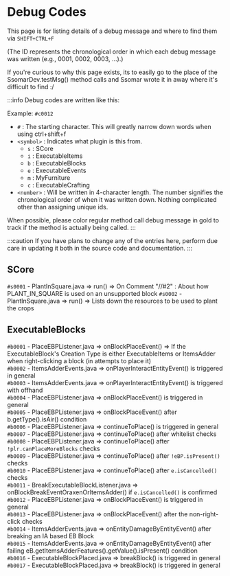 # Debug Codes

This page is for listing details of a debug message and where to find them via `SHIFT+CTRL+F`

(The ID represents the chronological order in which each debug message was written (e.g., 0001, 0002, 0003, …).)

If you're curious to why this page exists, its to easily go to the place of the SsomarDev.testMsg() method calls and Ssomar wrote it in away where it's difficult to find :/

:::info
Debug codes are written like this:

Example: `#c0012`

- `#` : The starting character. This will greatly narrow down words when using ctrl+shift+f
- `<symbol>` : Indicates what plugin is this from.
    - `s` : SCore
    - `i` : ExecutableItems
    - `b` : ExecutableBlocks
    - `e` : ExecutableEvents
    - `m` : MyFurniture
    - `c` : ExecutableCrafting
- `<number>` : Will be written in 4-character length. The number signifies the chronological order of when it was written down. Nothing complicated other than assigning unique ids.

When possible, please color regular method call debug message in gold to track if the method is actually being called.
:::

:::caution
If you have plans to change any of the entries here, perform due care in updating it both
in the source code and documentation.
:::

## SCore
`#s0001` - PlantInSquare.java => run() => On Comment "//#2" : About how PLANT_IN_SQUARE is used on an unsupported block
`#s0002` - PlantInSquare.java => run() => Lists down the resources to be used to plant the crops

## ExecutableBlocks
`#b0001` - PlaceEBPListener.java => onBlockPlaceEvent() => If the ExecutableBlock's Creation Type is either ExecutableItems or ItemsAdder when right-clicking a block (in attempts to place it) <br/>
`#b0002` - ItemsAdderEvents.java => onPlayerInteractEntityEvent() is triggered in general   <br/>
`#b0003` - ItemsAdderEvents.java => onPlayerInteractEntityEvent() is triggered with offhand <br/>
`#b0004` - PlaceEBPListener.java => onBlockPlaceEvent() is triggered in general <br/>
`#b0005` - PlaceEBPListener.java => onBlockPlaceEvent() after b.getType().isAir() condition<br/>
`#b0006` - PlaceEBPListener.java => continueToPlace() is triggered in general<br/>
`#b0007` - PlaceEBPListener.java => continueToPlace() after whitelist checks<br/>
`#b0008` - PlaceEBPListener.java => continueToPlace() after `!plr.canPlaceMoreBlocks` checks<br/>
`#b0009` - PlaceEBPListener.java => continueToPlace() after `!eBP.isPresent()` checks<br/>
`#b0010` - PlaceEBPListener.java => continueToPlace() after `e.isCancelled()` checks<br/>
`#b0011` - BreakExecutableBlockListener.java => onBlockBreakEventOraxenOrItemsAdder() if `e.isCancelled()` is confirmed <br/>
`#b0012` - PlaceEBPListener.java => onBlockPlaceEvent() is triggered in general<br/>
`#b0013` - PlaceEBPListener.java => onBlockPlaceEvent() after the non-right-click checks<br/>
`#b0014` - ItemsAdderEvents.java => onEntityDamageByEntityEvent() after breaking an IA based EB Block<br/>
`#b0015` - ItemsAdderEvents.java => onEntityDamageByEntityEvent() after failing eB.getItemsAdderFeatures().getValue().isPresent() condition<br/>
`#b0016` - ExecutableBlockPlaced.java => breakBlock() is triggered in general<br/>
`#b0017` - ExecutableBlockPlaced.java => breakBlock() is triggered in general<br/>

